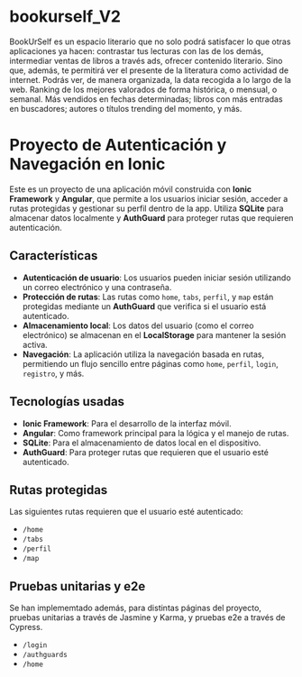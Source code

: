 ﻿# bookurself_V2

BookUrSelf es un espacio literario que no solo podrá satisfacer lo que otras aplicaciones ya hacen: contrastar tus lecturas con las de los demás, intermediar ventas de libros a través ads, ofrecer contenido literario. Sino que, además, te permitirá ver el presente de la literatura como actividad de internet.
Podrás ver, de manera organizada, la data recogida a lo largo de la web. Ranking de los mejores valorados de forma histórica, o mensual, o semanal. Más vendidos en fechas determinadas; libros con más entradas en buscadores; autores o títulos trending del momento, y más.


# Proyecto de Autenticación y Navegación en Ionic

Este es un proyecto de una aplicación móvil construida con **Ionic Framework** y **Angular**, que permite a los usuarios iniciar sesión, acceder a rutas protegidas y gestionar su perfil dentro de la app. Utiliza **SQLite** para almacenar datos localmente y **AuthGuard** para proteger rutas que requieren autenticación.

## Características

- **Autenticación de usuario**: Los usuarios pueden iniciar sesión utilizando un correo electrónico y una contraseña.
- **Protección de rutas**: Las rutas como `home`, `tabs`, `perfil`, y `map` están protegidas mediante un **AuthGuard** que verifica si el usuario está autenticado.
- **Almacenamiento local**: Los datos del usuario (como el correo electrónico) se almacenan en el **LocalStorage** para mantener la sesión activa.
- **Navegación**: La aplicación utiliza la navegación basada en rutas, permitiendo un flujo sencillo entre páginas como `home`, `perfil`, `login`, `registro`, y más.

## Tecnologías usadas

- **Ionic Framework**: Para el desarrollo de la interfaz móvil.
- **Angular**: Como framework principal para la lógica y el manejo de rutas.
- **SQLite**: Para el almacenamiento de datos local en el dispositivo.
- **AuthGuard**: Para proteger rutas que requieren que el usuario esté autenticado.



## Rutas protegidas

Las siguientes rutas requieren que el usuario esté autenticado:

- `/home`
- `/tabs`
- `/perfil`
- `/map`

## Pruebas unitarias y e2e
Se han implememtado además, para distintas páginas del proyecto, pruebas unitarias a través de Jasmine y Karma, y pruebas e2e a través de Cypress.
- `/login`
- `/authguards`
- `/home`




